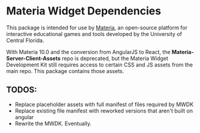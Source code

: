 # Materia Widget Dependencies

This package is intended for use by [Materia](https://github.com/ucfopen/Materia), an open-source platform for interactive educational games and tools developed by the University of Central Florida.

With Materia 10.0 and the conversion from AngularJS to React, the **Materia-Server-Client-Assets** repo is deprecated, but the Materia Widget Development Kit still requires access to certain CSS and JS assets from the main repo. This package contains those assets.

## TODOS:

- Replace placeholder assets with full manifest of files required by MWDK
- Replace existing file manifest with reworked versions that aren't built on angular
- Rewrite the MWDK. Eventually.
